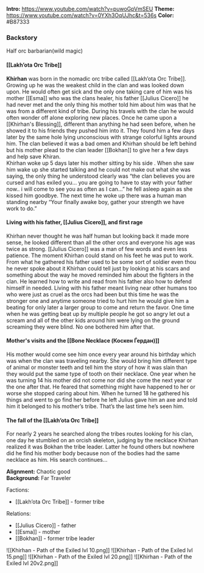 **Intro:** https://www.youtube.com/watch?v=puwoGpVmSEU
**Theme:** https://www.youtube.com/watch?v=0YXh3OqUJhc&t=536s
**Color:** #B87333

### Backstory

Half orc barbarian(wild magic) 
  
 #### [[Lakh’ota Orc Tribe]]
 
**Khirhan** was born in the nomadic orc tribe called [[Lakh’ota Orc Tribe]]. Growing up he was the weakest child in the clan and was looked down upon. He would often get sick and the only one taking care of him was his mother [[Esma]] who was the clans healer, his father [[Julius Cicero]] he had never met and the only thing his mother told him about him was that he was from a different kind of tribe. During his travels with the clan he would often wonder off alone exploring new places. Once he came upon a [[Khirhan's Blessing]], different than anything he had seen before, when he showed it to his friends they pushed him into it. They found him a few days later by the same hole lying unconscious with strange colorful lights around him. The clan believed it was a bad omen and Khirhan should be left behind but his mother plead to the clan leader [[Bokhan]] to give her a few days and help save Khiran.  
Khirhan woke up 5 days later his mother sitting by his side . When she saw him wake up she started talking and he could not make out what she was saying, the only thing he understood clearly was “the clan believes you are cursed and has exiled you… you are going to have to stay with your father now.. i will come to see you as often as I can…” he fell asleep again as she kissed him goodbye. The next time he woke up there was a human man standing nearby “Your finally awake boy, gather your strength we have work to do.”  
  
 #### Living with his father, [[Julius Cicero]], and first rage
  
Khirhan never thought he was half human but looking back it made more sense, he looked different than all the other orcs and everyone his age was twice as strong. [[Julius Cicero]] was a man of few words and even less patience. The moment Khirhan could stand on his feet he was put to work. From what he gathered his father used to be some sort of soldier even thou he never spoke about it Khirhan could tell just by looking at his scars and something about the way he moved reminded him about the fighters in the clan. He learned how to write and read from his father also how to defend himself in needed. Living with his father meant living near other humans too who were just as cruel as the orcs had been but this time he was the stronger one and anytime someone tried to hurt him he would give him a beating for only later a larger group to come and return the favor. One time when he was getting beat up by multiple people he got so angry let out a scream and all of the other kids around him were lying on the ground screaming they were blind. No one bothered him after that.  

#### Mother's visits and the [[Bone Necklace (Коскен Ѓердан)]]

His mother would come see him once every year around his birthday which was when the clan was traveling nearby. She would bring him different type of animal or monster teeth and tell him the story of how it was slain than they would put the same type of tooth on their necklace. One year when he was turning 14 his mother did not come nor did she come the next year or the one after that. He feared that something might have happened to her or worse she stopped caring about him. When he turned 18 he gathered his things and went to go find her before he left Julius gave him an axe and told him it belonged to his mother’s tribe. That’s the last time he’s seen him.  
 
 #### The fall of the [[Lakh’ota Orc Tribe]]
 
For nearly 2 years he searched along the tribes routes looking for his clan, one day he stumbled on an orcish skeleton, judging by the necklace Khirhan realized it was Bokhan the tribe leader. Latter he found others but nowhere did he find his mother body because non of the bodies had the same necklace as him. His search continues…  

**Alignment:** Chaotic good  
**Background:** Far Traveler

Factions:
- [[Lakh’ota Orc Tribe]] - former tribe

Relations:
- [[Julius Cicero]] - father
- [[Esma]] - mother
- [[Bokhan]] - former tribe leader

![[Khirhan - Path of the Exiled lvl 10.png]]
![[Khirhan - Path of the Exiled lvl 15.png]]
![[Khirhan - Path of the Exiled lvl 20.png]]
![[Khirhan - Path of the Exiled lvl 20v2.png]]